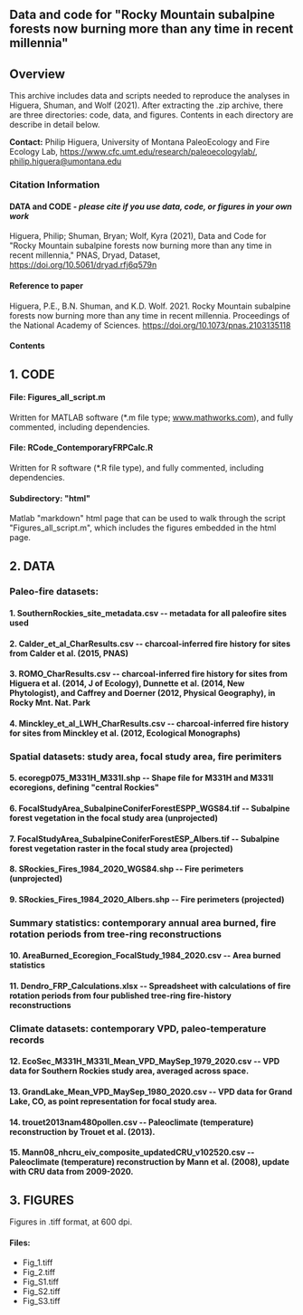 ## Data and code for "Rocky Mountain subalpine forests now burning more than any time in recent millennia"

## Overview

This archive includes data and scripts needed to reproduce the analyses in Higuera, Shuman, and Wolf (2021). After extracting the .zip archive, there are three directories: code, data, and figures. Contents in each directory are describe in detail below.

**Contact:** Philip Higuera, University of Montana PaleoEcology and Fire Ecology Lab, https://www.cfc.umt.edu/research/paleoecologylab/, philip.higuera@umontana.edu

### Citation Information

#### DATA and CODE - *please cite if you use data, code, or figures in your own work*
Higuera, Philip; Shuman, Bryan; Wolf, Kyra (2021), Data and Code for "Rocky Mountain subalpine forests now burning more than any time in recent millennia," PNAS, Dryad, Dataset, https://doi.org/10.5061/dryad.rfj6q579n

#### Reference to paper 
Higuera, P.E., B.N. Shuman, and K.D. Wolf. 2021. Rocky Mountain subalpine forests now burning more than any time in recent millennia. Proceedings of the National Academy of Sciences. https://doi.org/10.1073/pnas.2103135118

#### Contents

## 1. CODE

#### File: Figures_all_script.m
Written for MATLAB software (*.m file type; www.mathworks.com), and fully commented, including dependencies. 

#### File: RCode_ContemporaryFRPCalc.R
Written for R software (*.R file type), and fully commented, including dependencies. 

#### Subdirectory: "html"
Matlab "markdown" html page that can be used to walk through the script "Figures_all_script.m", which includes the figures embedded in the html page. 

## 2. DATA

###  Paleo-fire datasets:
####  1. SouthernRockies_site_metadata.csv -- metadata for all paleofire sites used
####  2. Calder_et_al_CharResults.csv -- charcoal-inferred fire history for sites from Calder et al. (2015, PNAS)
####  3. ROMO_CharResults.csv -- charcoal-inferred fire history for sites from Higuera et al. (2014, J of Ecology), Dunnette et al. (2014, New Phytologist), and Caffrey and Doerner (2012, Physical Geography), in Rocky Mnt. Nat. Park  
####  4. Minckley_et_al_LWH_CharResults.csv -- charcoal-inferred fire history for sites from Minckley et al. (2012, Ecological Monographs)
###  Spatial datasets: study area, focal study area, fire perimiters
####  5. ecoregp075_M331H_M331I.shp -- Shape file for M331H and M331I ecoregions, defining "central Rockies"
####  6. FocalStudyArea_SubalpineConiferForestESPP_WGS84.tif -- Subalpine forest vegetation in the focal study area (unprojected)
####  7. FocalStudyArea_SubalpineConiferForestESP_Albers.tif -- Subalpine forest vegetation raster in the focal study area (projected)
####  8. SRockies_Fires_1984_2020_WGS84.shp -- Fire perimeters (unprojected)
####  9. SRockies_Fires_1984_2020_Albers.shp -- Fire perimeters (projected)
###  Summary statistics: contemporary annual area burned, fire rotation periods from tree-ring reconstructions
####  10. AreaBurned_Ecoregion_FocalStudy_1984_2020.csv -- Area burned statistics 
####  11. Dendro_FRP_Calculations.xlsx -- Spreadsheet with calculations of fire rotation periods from four published tree-ring fire-history reconstructions 
###  Climate datasets: contemporary VPD, paleo-temperature records
####  12. EcoSec_M331H_M331I_Mean_VPD_MaySep_1979_2020.csv -- VPD data for Southern Rockies study area, averaged across space. 
####  13. GrandLake_Mean_VPD_MaySep_1980_2020.csv -- VPD data for Grand Lake, CO, as point representation for focal study area. 
####  14. trouet2013nam480pollen.csv -- Paleoclimate (temperature) reconstruction by Trouet et al. (2013).
####  15. Mann08_nhcru_eiv_composite_updatedCRU_v102520.csv -- Paleoclimate (temperature) reconstruction by Mann et al. (2008), update with CRU data from 2009-2020. 


## 3. FIGURES

Figures in .tiff format, at 600 dpi. 

#### Files:
* Fig_1.tiff
* Fig_2.tiff
* Fig_S1.tiff
* Fig_S2.tiff
* Fig_S3.tiff
